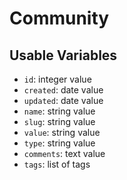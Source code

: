 # Community

## Usable Variables

  * `id`: integer value
  * `created`: date value
  * `updated`: date value
  * `name`: string value
  * `slug`: string value
  * `value`: string value
  * `type`: string value
  * `comments`: text value
  * `tags`: list of tags
